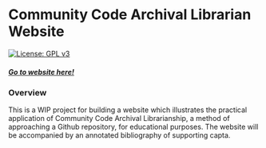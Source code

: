# Community Code Archival Librarian Website 

[![License: GPL v3](https://img.shields.io/badge/License-GPLv3-blue.svg)](https://www.gnu.org/licenses/gpl-3.0)


##### **[Go to website here!](https://johnsc1.github.io/ccal-web/)**

### Overview 

This is a WIP project for building a website which illustrates the practical application of Community Code Archival Librarianship, a method of approaching a Github repository, for educational purposes. The website will be accompanied by an annotated bibliography of supporting capta. 
